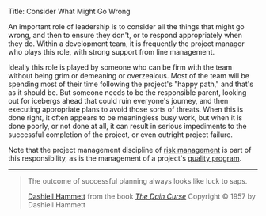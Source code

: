 Title: Consider What Might Go Wrong

An important role of leadership is to consider all the things that might go wrong, and then to ensure they don't, or to respond appropriately when they do. Within a development team, it is frequently the project manager who plays this role, with strong support from line management. 

Ideally this role is played by someone who can be firm with the team without being grim or demeaning or overzealous. Most of the team will be spending most of their time following the project's "happy path," and that's as it should be. But someone needs to be the responsible parent, looking out for icebergs ahead that could ruin everyone's journey, and then executing appropriate plans to avoid those sorts of threats. When this is done right, it often appears to be meaningless busy work, but when it is done poorly, or not done at all, it can result in serious impediments to the successful completion of the project, or even outright project failure. 

Note that the project management discipline of [risk management][risk-mgmt] is part of this responsibility, as is the management of a project's [quality program][quality].

----

<blockquote>
<p>
The outcome of successful planning always looks like luck to saps.</p>

<footer>
<a href="http://en.wikipedia.org/wiki/Dashiell_Hammett">Dashiell Hammett</a> from the book <cite><a href="bibliography.html#hammett-1929">The Dain Curse</a></cite> Copyright &copy; 1957 by Dashiell Hammett
</footer>
</blockquote>

[quality]: quality-requires-extra-effort.html
[risk-mgmt]: https://en.wikipedia.org/wiki/Risk_management



